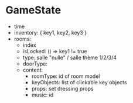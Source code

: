 # GameState

- time
- inventory: { key1, key2, key3 }
- rooms:
  - index
  - isLocked: () => key1 != true
  - type: salle "nulle" / salle thème 1/2/3/4
  - doorType: 
  - content: 
    - roomType: id of room model
    - keyObjects: list of clickable key objects
    - props: set dressing props
    - music: id
